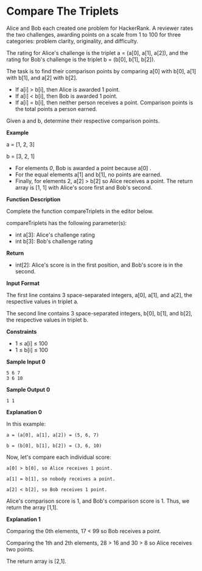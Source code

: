 
# Compare The Triplets

Alice and Bob each created one problem for HackerRank. A reviewer rates the two challenges, awarding points on a scale from 1 to 100 for three categories: problem clarity, originality, and difficulty.

The rating for Alice's challenge is the triplet a = (a[0], a[1], a[2]), and the rating for Bob's challenge is the triplet b = (b[0], b[1], b[2]).

The task is to find their comparison points by comparing a[0] with b[0], a[1] with b[1], and a[2] with b[2].
- If a[i] > b[i], then Alice is awarded 1 point.
- If a[i] < b[i], then Bob is awarded 1 point.
- If a[i] = b[i], then neither person receives a point.
Comparison points is the total points a person earned.

Given a and b, determine their respective comparison points.

**Example**

a = [1, 2, 3]

b = [3, 2, 1]
- For elements *0*, Bob is awarded a point because a[0] .
- For the equal elements a[1] and b[1], no points are earned.
- Finally, for elements 2, a[2] > b[2] so Alice receives a point.
The return array is [1, 1] with Alice's score first and Bob's second.

**Function Description**

Complete the function compareTriplets in the editor below.

compareTriplets has the following parameter(s):

- int a[3]: Alice's challenge rating
- int b[3]: Bob's challenge rating

**Return**

- int[2]: Alice's score is in the first position, and Bob's score is in the second.

**Input Format**

The first line contains 3 space-separated integers, a[0], a[1], and a[2], the respective values in triplet a.

The second line contains 3 space-separated integers, b[0], b[1], and b[2], the respective values in triplet b.

**Constraints**

- 1 ≤ a[i] ≤ 100
- 1 ≤ b[i] ≤ 100

**Sample Input 0**

    5 6 7
    3 6 10

**Sample Output 0**

    1 1

**Explanation 0**

In this example:

    a = (a[0], a[1], a[2]) = (5, 6, 7)

    b = (b[0], b[1], b[2]) = (3, 6, 10)

Now, let's compare each individual score:

    a[0] > b[0], so Alice receives 1 point.

    a[1] = b[1], so nobody receives a point.

    a[2] < b[2], so Bob receives 1 point.


Alice's comparison score is 1, and Bob's comparison score is 1. Thus, we return the array [1,1].

**Explanation 1**

Comparing the 0th elements, 17 < 99 so Bob receives a point.

Comparing the 1th and 2th elements, 28 > 16 and 30 > 8 so Alice receives two points.

The return array is [2,1].
